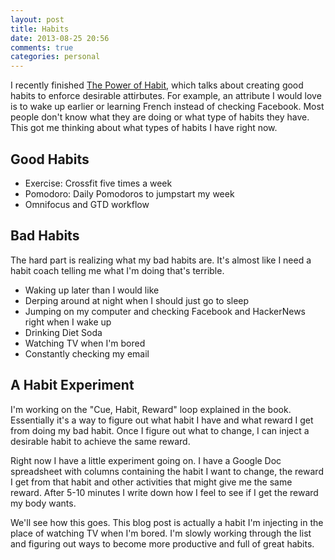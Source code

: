 ```yaml
---
layout: post
title: Habits
date: 2013-08-25 20:56
comments: true
categories: personal
---
```


I recently finished [The Power of Habit][1], which talks about creating good
habits to enforce desirable attirbutes. For example, an attribute I
would love is to wake up earlier or learning French instead of checking Facebook. 
Most people don't know what they are doing or what type of habits they have. This got me thinking about
what types of habits I have right now.

## Good Habits

* Exercise: Crossfit five times a week
* Pomodoro: Daily Pomodoros to jumpstart my week
* Omnifocus and GTD workflow

## Bad Habits

The hard part is realizing what my bad habits are. It's almost like I need a
habit coach telling me what I'm doing that's terrible.

* Waking up later than I would like
* Derping around at night when I should just go to sleep
* Jumping on my computer and checking Facebook and HackerNews right when I wake
up
* Drinking Diet Soda
* Watching TV when I'm bored
* Constantly checking my email

## A Habit Experiment
I'm working on the "Cue, Habit, Reward" loop explained in the book. Essentially
it's a way to figure out what habit I have and what reward I get from doing my bad habit. Once I figure out
what to change, I can inject a desirable habit to achieve the same reward.

Right now I have a little experiment going on. I have a Google Doc spreadsheet with columns 
containing the habit I want to change, the reward I get from that habit and
other activities that might give me the same reward. After 5-10 minutes I write
down how I feel to see if I get the reward my body wants.

We'll see how this goes. This blog post is actually a habit I'm injecting in
the place of watching TV when I'm bored. I'm slowly working through the list
and figuring out ways to become more productive and full of great habits.

[1]: http://www.amazon.com/The-Power-Habit-What-Business/dp/1400069289
